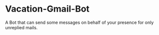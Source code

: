 # Vacation-Gmail-Bot
A Bot that can send some messages on behalf of your presence for only unreplied mails.
